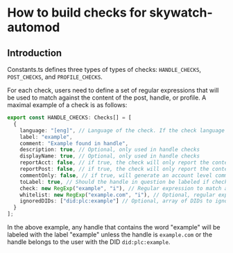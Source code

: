 # How to build checks for skywatch-automod

## Introduction
Constants.ts defines three types of types of checks: `HANDLE_CHECKS`, `POST_CHECKS`, and `PROFILE_CHECKS`.

For each check, users need to define a set of regular expressions that will be used to match against the content of the post, handle, or profile. A maximal example of a check is as follows:

```typescript
export const HANDLE_CHECKS: Checks[] = [
  {
    language: "[eng]", // Language of the check. If the check language does not match the content language, the check will be skipped. Assign null or remove field to apply to all languages.
    label: "example",
    comment: "Example found in handle",
    description: true, // Optional, only used in handle checks
    displayName: true, // Optional, only used in handle checks
    reportAcct: false, // if true, the check will only report the content against the account, not label.
    reportPost: false, // if true, the check will only report the content against the post, not label. Only used in post checks.
    commentOnly: false, // if true, will generate an account level comment from flagged posts, rather than a report. Intended for use when reportAcct is false, and on posts only where the flag may generate a high volume of reports.
    toLabel: true, // Should the handle in question be labeled if check evaluates to true.
    check: new RegExp("example", "i"), // Regular expression to match against the content
    whitelist: new RegExp("example.com", "i"), // Optional, regular expression to whitelist content
    ignoredDIDs: ["did:plc:example"] // Optional, array of DIDs to ignore if they match the check. Useful for folks who reclaim words or accounts which may be false positives.
  }
];
```

In the above example, any handle that contains the word "example" will be labeled with the label "example" unless the handle is `example.com` or the handle belongs to the user with the DID `did:plc:example`.

